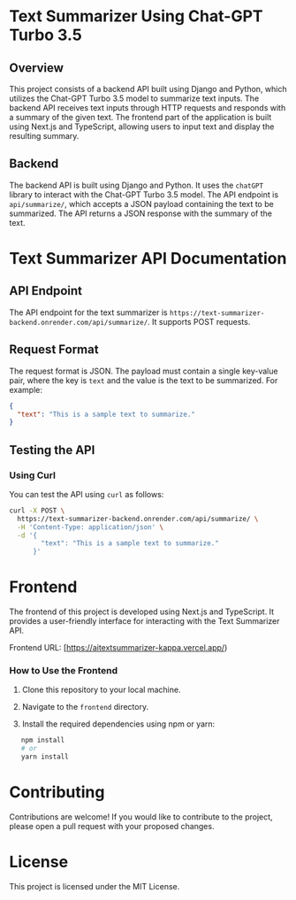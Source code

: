 # Text Summarizer Using Chat-GPT Turbo 3.5

## Overview

This project consists of a backend API built using Django and Python, which utilizes the Chat-GPT Turbo 3.5 model to summarize text inputs. The backend API receives text inputs through HTTP requests and responds with a summary of the given text. The frontend part of the application is built using Next.js and TypeScript, allowing users to input text and display the resulting summary.

## Backend

The backend API is built using Django and Python. It uses the `chatGPT` library to interact with the Chat-GPT Turbo 3.5 model. The API endpoint is `api/summarize/`, which accepts a JSON payload containing the text to be summarized. The API returns a JSON response with the summary of the text.

# Text Summarizer API Documentation

## API Endpoint

The API endpoint for the text summarizer is `https://text-summarizer-backend.onrender.com/api/summarize/`. It supports POST requests.

## Request Format

The request format is JSON. The payload must contain a single key-value pair, where the key is `text` and the value is the text to be summarized. For example:

```json
{
  "text": "This is a sample text to summarize."
}
```

## Testing the API

### Using Curl

You can test the API using `curl` as follows:

```bash
curl -X POST \
  https://text-summarizer-backend.onrender.com/api/summarize/ \
  -H 'Content-Type: application/json' \
  -d '{
        "text": "This is a sample text to summarize."
      }'

```

# Frontend

The frontend of this project is developed using Next.js and TypeScript. It provides a user-friendly interface for interacting with the Text Summarizer API.

Frontend URL: [https://aitextsummarizer-kappa.vercel.app/)

### How to Use the Frontend

1. Clone this repository to your local machine.

2. Navigate to the `frontend` directory.

3. Install the required dependencies using npm or yarn:

```bash
   npm install
   # or
   yarn install
```

# Contributing

Contributions are welcome! If you would like to contribute to the project, please open a pull request with your proposed changes.

# License

This project is licensed under the MIT License.
